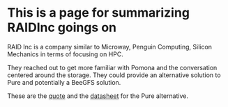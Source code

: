 # This is a page for summarizing RAIDInc goings on

RAID Inc is a company similar to Microway, Penguin Computing, Silicon Mechanics in terms of focusing on HPC.

They reached out to get more familiar with Pomona and the conversation centered around the storage. They could provide
an alternative solution to Pure and potentially a BeeGFS solution.

These are the [quote](https://github.com/Pomona-ITS/hpc/blob/master/design/vendors/RAIDInc/Q-Pomona%20College-ARI%20450.pdf) and the [datasheet](https://github.com/Pomona-ITS/hpc/blob/master/design/vendors/RAIDInc/ARI-400-Series-Data-Sheet_2818.pdf) for the Pure alternative.
